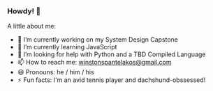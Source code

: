 ### Howdy! 👋

A little about me:
- 🔭 I’m currently working on my System Design Capstone
- 🌱 I’m currently learning JavaScript
- 🤔 I’m looking for help with Python and a TBD Compiled Language
- 📫 How to reach me: winstonspantelakos@gmail.com 
- 😄 Pronouns: he / him / his
- ⚡ Fun facts: I'm an avid tennis player and dachshund-obssessed!
<!--
**winstonthep/winstonthep** is a ✨ _special_ ✨ repository because its `README.md` (this file) appears on your GitHub profile.

Here are some ideas to get you started:


-->
